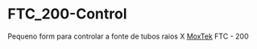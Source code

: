 # FTC_200-Control

Pequeno form para controlar a fonte de tubos raios X [MoxTek](https://www.moxtek.com) FTC - 200
